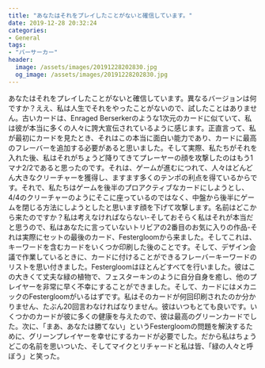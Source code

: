 ```yaml
---
title: "あなたはそれをプレイしたことがないと確信しています。"
date: 2019-12-28 20:32:24
categories:
- General
tags:
- "バーサーカー"
header:
  image: /assets/images/20191228202830.jpg
  og_image: /assets/images/20191228202830.jpg
---
```


あなたはそれをプレイしたことがないと確信しています。異なるバージョンは何ですか？ええ、私は人生でそれをやったことがないので、試したことはありません。古いカードは、Enraged Berserkerのような1次元のカードに似ていて、私は彼が本当に多くの人々に誇大宣伝されているように感じます。正直言って、私が最初にカードを見たとき、それはこの本当に面白い能力であり、カードに最高のフレーバーを追加する必要があると思いました。そして実際、私たちがそれを入れた後、私はそれがちょうど降りてきてプレーヤーの顔を攻撃したのはもう1マナ2/2であると思ったのです。それは、ゲームが進むにつれて、人々はどんどん大きなクリーチャーを獲得し、ますます多くのテンポの利点を得ているからです。それで、私たちはゲームを後半のプロアクティブなカードにしようとし、4/4のクリーチャーのようにそこに座っているのではなく、中盤から後半にゲームを閉じる方法にしようとしたと思います顔を下げて攻撃します。名前はどこから来たのですか？私は考えなければならない-そしておそらく私はそれが本当だと思うので、私はあなたに言っていないトリビアの2番目のお気に入りの作品-それは実際にセットの最後のカード、Festergloomから来ました。そしてこれは、キーワードを含むカードをいくつか印刷した後のことです。そして、デザイン会議で作業しているときに、カードに付けることができるフレーバーキーワードのリストを思い付きました。Festergloomはほとんどすべてを行いました。彼はこの大きくて丈夫な緑の植物で、フェスターキンのように自分自身を癒し、他のプレイヤーを非常に早く不幸にすることができました。そして、カードにはメカニックのFestergloomがいるはずです。私はそのカードが何回印刷されたのか分かりません、たぶん20回言わなければなりません。彼はいつもとても良いです。いくつかのカードが彼に多くの健康を与えたので、彼は最高のグリーンカードでした。次に、「まあ、あなたは勝てない」というFestergloomの問題を解決するために、グリーンプレイヤーを幸せにするカードが必要でした。だから私はちょうどこの名前を思いついた、そしてマイクとリチャードと私は皆、「緑の人々と呼ぼう」と笑った。
